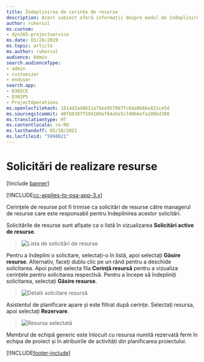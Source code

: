 ```yaml
---
title: Îndeplinirea de cerințe de resurse
description: Acest subiect oferă informații despre modul de îndeplinire a cerințelor de resurse.
author: ruhercul
ms.custom:
- dyn365-projectservice
ms.date: 03/28/2019
ms.topic: article
ms.author: ruhercul
audience: Admin
search.audienceType:
- admin
- customizer
- enduser
search.app:
- D365CE
- D365PS
- ProjectOperations
ms.openlocfilehash: 1814d3a48611a76ee957967fc6da0b66e821ce5d
ms.sourcegitcommit: 40f68387f594180af64a5e5c748b6efa188bd300
ms.translationtype: HT
ms.contentlocale: ro-RO
ms.lasthandoff: 05/10/2021
ms.locfileid: "5998021"
---
```

# <a name="fulfilling-resource-requests"></a>Solicitări de realizare resurse

[!include [banner](../includes/psa-now-project-operations.md)]

[!INCLUDE[cc-applies-to-psa-app-3.x](../includes/cc-applies-to-psa-app-3x.md)]

Cerințele de resurse pot fi trimise ca solicitări de resurse către managerul de resurse care este responsabil pentru îndeplinirea acestor solicitări.

Solicitările de resurse sunt afișate ca o listă în vizualizarea **Solicitări active de resurse**.

> ![Lista de solicitări de resurse](media/Resource-Management-image59.png)

Pentru a îndeplini o solicitare, selectați-o în listă, apoi selectați **Găsire resurse**. Alternativ, faceți dublu clic pe un rând pentru a deschide solicitarea. Apoi puteți selecta fila **Cerință resursă** pentru a vizualiza cerințele pentru solicitarea respectivă. Pentru a începe să îndepliniți solicitarea, selectați **Găsire resurse**.

> ![Detalii solicitare resursă](media/Resource-Management-image60.png)

Asistentul de planificare apare și este filtrat după cerințe. Selectați resursa, apoi selectați **Rezervare**.

> ![Resursa selectată](media/Resource-Management-image61.png)

Membrul de echipă generic este înlocuit cu resursa numită rezervată ferm în echipa de proiect și în atribuirile de activități din planificarea proiectului.


[!INCLUDE[footer-include](../includes/footer-banner.md)]